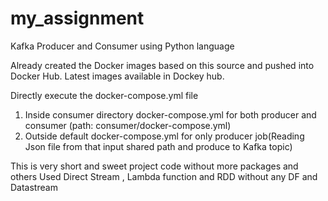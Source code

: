 # my_assignment
Kafka Producer and Consumer using Python language

Already created the Docker images based on this source and pushed into Docker Hub. Latest images available in Dockey hub.

Directly execute the docker-compose.yml file
1. Inside consumer directory docker-compose.yml for both producer and consumer (path: consumer/docker-compose.yml)
2. Outside default docker-compose.yml for only producer job(Reading Json file from that input shared path and produce to Kafka topic)

This is very short and sweet project code without more packages and others
Used Direct Stream , Lambda function and RDD without any DF and Datastream
